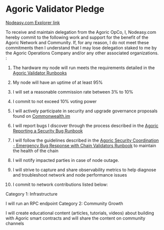 # Agoric Validator Pledge

[Nodeasy.com Explorer link](https://main.explorer.agoric.net/validator/agoricvaloper16phwt7l6kl4zvr0mu25nxevte5qvm3wa30h9rg)

To receive and maintain delegation from the Agoric OpCo, I, Nodeasy.com hereby commit to the following work and support for the benefit of the Agoric Network and 
Community. If, for any reason, I do not meet these commitments then I understand that I may lose delegation staked to me by the Agoric Operations Company and/or any other associated organizations. :

1. The hardware my node will run meets the requirements detailed in the [Agoric Validator Runbooks](https://github.com/Agoric/agoric-sdk/wiki/Runbook%...)

2. My node will have an uptime of at least 95%

3. I will set a reasonable commission rate between 3% to 10%

4. I commit to not exceed 10% voting power

5. I will actively participate in security and upgrade governance proposals found on [Commonwealth.im](https://commonwealth.im/agoric)

6. I will report bugs I discover through the process described in the [Agoric Reporting a Security Bug Runbook](https://github.com/Agoric/agoric-sdk/wiki/Runbook%...)

7. I will follow the guidelines described in the [Agoric Security Coordination - Emergency Bug Response with Chain Validators Runbook](https://github.com/Agoric/agoric-sdk/wiki/Runbook%...) to maintain the health of the chain

8. I will notify impacted parties in case of node outage.

9. I will strive to capture and share observability metrics to help diagnose and troubleshoot network and node performance issues

10. I commit to network contributions listed below:

Category 1: Infrastructure

I will run an RPC endpoint
Category 2: Community Growth

I will create educational content (articles, tutorials, videos) about building with Agoric smart contracts and will share the content on community channels
